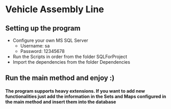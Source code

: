 # Vehicle Assembly Line

## Setting up the program
- Configure your own MS SQL Server
    - Username: sa
    - Password: 12345678
- Run the Scripts in order from the folder SQLForProject
- Import the dependencies from the folder Dependencies

## Run the main method and enjoy :)

#### The program supports heavy extensions. If you want to add new functionalities just add the information in the Sets and Maps configured in the main method and insert them into the database

